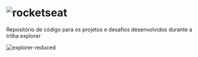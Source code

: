 # ![rocketseat](https://user-images.githubusercontent.com/55025119/193422323-288107af-2960-4af6-940c-9af22d840e54.svg)

Repositório de código para os projetos e desafios desenvolvidos durante a trilha explorer

![explorer-reduced](https://user-images.githubusercontent.com/55025119/193422379-b1ba6de6-c063-44b8-b14b-d0891ce7e807.svg)
